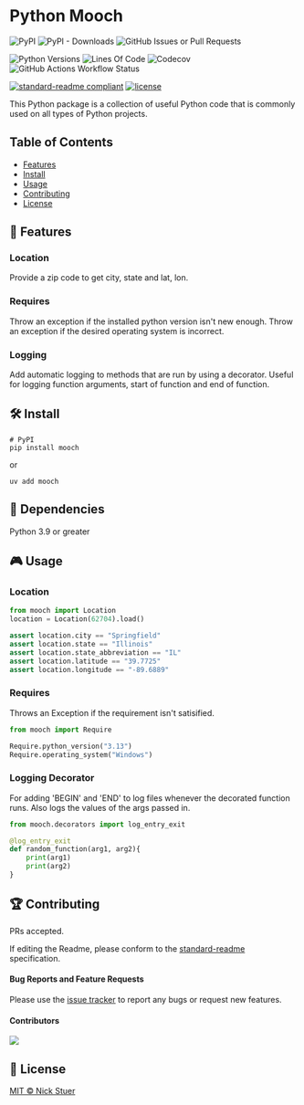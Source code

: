 # Python Mooch

![PyPI](https://img.shields.io/pypi/v/mooch?label=mooch)
![PyPI - Downloads](https://img.shields.io/pypi/dm/mooch)
<img alt="GitHub Issues or Pull Requests" src="https://img.shields.io/github/issues/nickstuer/mooch">

![Python Versions](https://img.shields.io/badge/python-3.9+-blue?logo=python)
![Lines Of Code](https://tokei.rs/b1/github/nickstuer/mooch)
![Codecov](https://img.shields.io/codecov/c/github/nickstuer/mooch)
![GitHub Actions Workflow Status](https://img.shields.io/github/actions/workflow/status/nickstuer/mooch/run_tests.yml)

[![standard-readme compliant](https://img.shields.io/badge/readme%20style-standard-brightgreen.svg?style=flat-square)](https://github.com/RichardLitt/standard-readme)
[![license](https://img.shields.io/github/license/nickstuer/mooch.svg)](LICENSE)

This Python package is a collection of useful Python code that is commonly used on all types of Python projects.

## Table of Contents

- [Features](https://github.com/nickstuer/mooch?tab=readme-ov-file#-features)
- [Install](https://github.com/nickstuer/mooch?tab=readme-ov-file#-install)
- [Usage](https://github.com/nickstuer/mooch?tab=readme-ov-file#-usage)
- [Contributing](https://github.com/nickstuer/mooch?tab=readme-ov-file#-contributing)
- [License](https://github.com/nickstuer/mooch?tab=readme-ov-file#-license)

## 📖 Features

### Location
Provide a zip code to get city, state and lat, lon.

### Requires
Throw an exception if the installed python version isn't new enough.
Throw an exception if the desired operating system is incorrect.

### Logging
Add automatic logging to methods that are run by using a decorator. Useful for logging function arguments, start of function and end of function.


## 🛠 Install

```
# PyPI
pip install mooch
```
or
```
uv add mooch
```

##  📌 Dependencies
Python 3.9 or greater

## 🎮 Usage

### Location
```python
from mooch import Location
location = Location(62704).load()

assert location.city == "Springfield"
assert location.state == "Illinois"
assert location.state_abbreviation == "IL"
assert location.latitude == "39.7725"
assert location.longitude == "-89.6889"
```

### Requires
Throws an Exception if the requirement isn't satisified.
```python
from mooch import Require

Require.python_version("3.13")
Require.operating_system("Windows")
```

### Logging Decorator
For adding 'BEGIN' and 'END' to log files whenever the decorated function runs.
Also logs the values of the args passed in.

```python
from mooch.decorators import log_entry_exit

@log_entry_exit
def random_function(arg1, arg2){
    print(arg1)
    print(arg2)
}
```

## 🏆 Contributing

PRs accepted.

If editing the Readme, please conform to the [standard-readme](https://github.com/RichardLitt/standard-readme) specification.

#### Bug Reports and Feature Requests
Please use the [issue tracker](https://github.com/nickstuer/mooch/issues) to report any bugs or request new features.

#### Contributors

<a href = "https://github.com/nickstuer/mooch/graphs/contributors">
  <img src = "https://contrib.rocks/image?repo=nickstuer/mooch"/>
</a>

## 📃 License

[MIT © Nick Stuer](LICENSE)